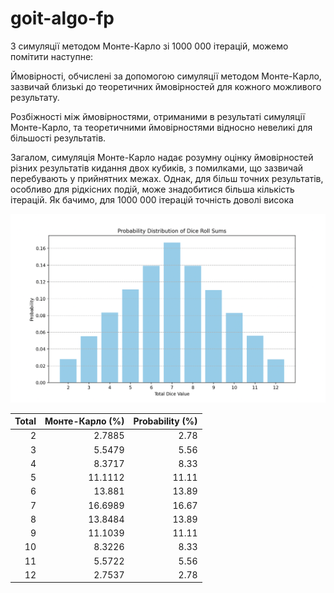 # goit-algo-fp

З симуляції методом Монте-Карло зі 1000 000 ітерацій, можемо помітити наступне:

Ймовірності, обчислені за допомогою симуляції методом Монте-Карло, зазвичай близькі до теоретичних ймовірностей для кожного можливого результату.

Розбіжності між ймовірностями, отриманими в результаті симуляції Монте-Карло, та теоретичними ймовірностями відносно невеликі для більшості результатів.

Загалом, симуляція Монте-Карло надає розумну оцінку ймовірностей різних результатів кидання двох кубиків, з помилками, що зазвичай перебувають у прийнятних межах. Однак, для більш точних результатів, особливо для рідкісних подій, може знадобитися більша кількість ітерацій. Як бачимо, для 1000 000 ітерацій точність доволі висока


![Chart](/docs/task7.png)


|   Total |   Монте-Карло (%) |   Probability (%) |
|--------:|------------------:|------------------:|
|       2 |            2.7885 |              2.78 |
|       3 |            5.5479 |              5.56 |
|       4 |            8.3717 |              8.33 |
|       5 |           11.1112 |             11.11 |
|       6 |           13.881  |             13.89 |
|       7 |           16.6989 |             16.67 |
|       8 |           13.8484 |             13.89 |
|       9 |           11.1039 |             11.11 |
|      10 |            8.3226 |              8.33 |
|      11 |            5.5722 |              5.56 |
|      12 |            2.7537 |              2.78 |